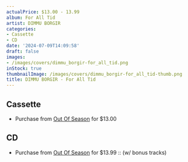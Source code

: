 ```yaml
---
actualPrice: $13.00 - 13.99
album: For All Tid
artist: DIMMU BORGIR
categories:
- Cassette
- CD
date: '2024-07-09T14:09:58'
draft: false
images:
- /images/covers/dimmu_borgir-for_all_tid.png
inStock: true
thumbnailImage: /images/covers/dimmu_borgir-for_all_tid-thumb.png
title: DIMMU BORGIR - For All Tid
---
```


## Cassette
* Purchase from [Out Of Season](https://www.outofseasonlabel.com/products/dimmu-borgir-for-all-tid-cassette-tape) for $13.00
## CD
* Purchase from [Out Of Season](https://www.outofseasonlabel.com/products/dimmu-borgir-for-all-tid-cd-w-bonus-tracks) for $13.99 :: (w/ bonus tracks)

